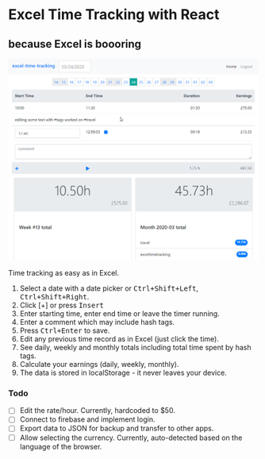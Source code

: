 # Excel Time Tracking with React
## because Excel is boooring

![screenshot](docs/2020-03-24_12_56_04-React_App.png)

Time tracking as easy as in Excel.

1. Select a date with a date picker or <kbd>Ctrl+Shift+Left</kbd>, <kbd>Ctrl+Shift+Right</kbd>.
1. Click [+] or press <kbd>Insert</kbd>
1. Enter starting time, enter end time or leave the timer running.
1. Enter a comment which may include hash tags.
1. Press <kbd>Ctrl+Enter</kbd> to save.
1. Edit any previous time record as in Excel (just click the time).
1. See daily, weekly and monthly totals including total time spent by hash tags.
1. Calculate your earnings (daily, weekly, monthly).
1. The data is stored in localStorage - it never leaves your device.

### Todo

- [ ] Edit the rate/hour. Currently, hardcoded to $50.
- [ ] Connect to firebase and implement login.
- [ ] Export data to JSON for backup and transfer to other apps.
- [ ] Allow selecting the currency. Currently, auto-detected based on the language of the browser.

